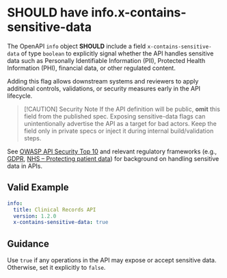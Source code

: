 # **SHOULD** have info.x-contains-sensitive-data

The OpenAPI `info` object **SHOULD** include a field `x-contains-sensitive-data` of type `boolean` to explicitly signal whether the API handles sensitive data such as Personally Identifiable Information (PII), Protected Health Information (PHI), financial data, or other regulated content.

Adding this flag allows downstream systems and reviewers to apply additional controls, validations, or security measures early in the API lifecycle.

> [!CAUTION] Security Note
> If the API definition will be public, **omit** this field
> from the published spec. Exposing sensitive-data flags can unintentionally
> advertise the API as a target for bad actors. Keep the field only in private
> specs or inject it during internal build/validation steps.

See [OWASP API Security Top 10](https://owasp.org/www-project-api-security/) and relevant regulatory frameworks (e.g., [GDPR](https://gdpr.eu/), [NHS – Protecting patient data](https://digital.nhs.uk/services/national-data-opt-out/understanding-the-national-data-opt-out/protecting-patient-data)) for background on handling sensitive data in APIs.

## Valid Example

```yaml
info:
  title: Clinical Records API
  version: 1.2.0
  x-contains-sensitive-data: true
```

## Guidance

Use `true` if any operations in the API may expose or accept sensitive data. Otherwise, set it explicitly to `false`.
